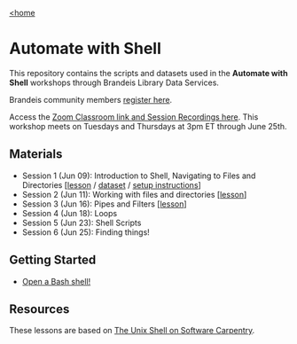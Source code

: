 [<home](index.html)

# Automate with Shell

This repository contains the scripts and datasets used in the **Automate with Shell** workshops through Brandeis Library Data Services.

Brandeis community members [register here](https://calendar.library.brandeis.edu/calendar/workshops/shell2020).

Access the [Zoom Classroom link and Session Recordings here](https://docs.google.com/document/d/1-kjo4I40Ovu0-DXxMi9sfps7VhQmY-JF_lPx9cc9cM4/edit?usp=sharing).  This workshop meets on Tuesdays and Thursdays at 3pm ET through June 25th.

## Materials
- Session 1 (Jun 09):  Introduction to Shell, Navigating to Files and Directories [[lesson](shell-1.html) / [dataset](https://github.com/DeisData/unix-shell/blob/master/data-shell.zip) / [setup instructions](shell-start.html)]
- Session 2 (Jun 11):  Working with files and directories [[lesson](shell-2.html)]
- Session 3 (Jun 16):  Pipes and Filters [[lesson](shell-3.html)]
- Session 4 (Jun 18):  Loops
- Session 5 (Jun 23):  Shell Scripts
- Session 6 (Jun 25):  Finding things!

## Getting Started  
- [Open a Bash shell!](shell-start.html)

## Resources
These lessons are based on [The Unix Shell on Software Carpentry](http://swcarpentry.github.io/shell-novice/).
